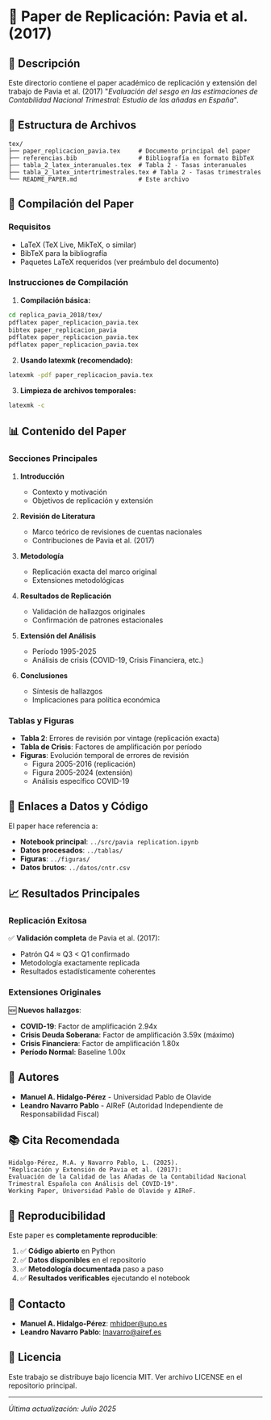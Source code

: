 # 📄 Paper de Replicación: Pavia et al. (2017)

## 🎯 Descripción

Este directorio contiene el paper académico de replicación y extensión del trabajo de Pavia et al. (2017) "*Evaluación del sesgo en las estimaciones de Contabilidad Nacional Trimestral: Estudio de las añadas en España*".

## 📂 Estructura de Archivos

```
tex/
├── paper_replicacion_pavia.tex     # Documento principal del paper
├── referencias.bib                 # Bibliografía en formato BibTeX
├── tabla_2_latex_interanuales.tex  # Tabla 2 - Tasas interanuales
├── tabla_2_latex_intertrimestrales.tex # Tabla 2 - Tasas trimestrales
└── README_PAPER.md                 # Este archivo
```

## 🚀 Compilación del Paper

### Requisitos

- LaTeX (TeX Live, MikTeX, o similar)
- BibTeX para la bibliografía
- Paquetes LaTeX requeridos (ver preámbulo del documento)

### Instrucciones de Compilación

1. **Compilación básica:**
```bash
cd replica_pavia_2018/tex/
pdflatex paper_replicacion_pavia.tex
bibtex paper_replicacion_pavia
pdflatex paper_replicacion_pavia.tex
pdflatex paper_replicacion_pavia.tex
```

2. **Usando latexmk (recomendado):**
```bash
latexmk -pdf paper_replicacion_pavia.tex
```

3. **Limpieza de archivos temporales:**
```bash
latexmk -c
```

## 📊 Contenido del Paper

### Secciones Principales

1. **Introducción**
   - Contexto y motivación
   - Objetivos de replicación y extensión

2. **Revisión de Literatura**
   - Marco teórico de revisiones de cuentas nacionales
   - Contribuciones de Pavia et al. (2017)

3. **Metodología**
   - Replicación exacta del marco original
   - Extensiones metodológicas

4. **Resultados de Replicación**
   - Validación de hallazgos originales
   - Confirmación de patrones estacionales

5. **Extensión del Análisis**
   - Período 1995-2025
   - Análisis de crisis (COVID-19, Crisis Financiera, etc.)

6. **Conclusiones**
   - Síntesis de hallazgos
   - Implicaciones para política económica

### Tablas y Figuras

- **Tabla 2**: Errores de revisión por vintage (replicación exacta)
- **Tabla de Crisis**: Factores de amplificación por período
- **Figuras**: Evolución temporal de errores de revisión
  - Figura 2005-2016 (replicación)
  - Figura 2005-2024 (extensión)
  - Análisis específico COVID-19

## 🔗 Enlaces a Datos y Código

El paper hace referencia a:

- **Notebook principal**: `../src/pavia replication.ipynb`
- **Datos procesados**: `../tablas/`
- **Figuras**: `../figuras/`
- **Datos brutos**: `../datos/cntr.csv`

## 📈 Resultados Principales

### Replicación Exitosa

✅ **Validación completa** de Pavia et al. (2017):
- Patrón Q4 ≈ Q3 < Q1 confirmado
- Metodología exactamente replicada
- Resultados estadísticamente coherentes

### Extensiones Originales

🆕 **Nuevos hallazgos**:
- **COVID-19**: Factor de amplificación 2.94x
- **Crisis Deuda Soberana**: Factor de amplificación 3.59x (máximo)
- **Crisis Financiera**: Factor de amplificación 1.80x
- **Período Normal**: Baseline 1.00x

## 👥 Autores

- **Manuel A. Hidalgo-Pérez** - Universidad Pablo de Olavide
- **Leandro Navarro Pablo** - AIReF (Autoridad Independiente de Responsabilidad Fiscal)

## 📚 Cita Recomendada

```
Hidalgo-Pérez, M.A. y Navarro Pablo, L. (2025). 
"Replicación y Extensión de Pavia et al. (2017): 
Evaluación de la Calidad de las Añadas de la Contabilidad Nacional 
Trimestral Española con Análisis del COVID-19". 
Working Paper, Universidad Pablo de Olavide y AIReF.
```

## 🔄 Reproducibilidad

Este paper es **completamente reproducible**:

1. ✅ **Código abierto** en Python
2. ✅ **Datos disponibles** en el repositorio
3. ✅ **Metodología documentada** paso a paso
4. ✅ **Resultados verificables** ejecutando el notebook

## 📧 Contacto

- **Manuel A. Hidalgo-Pérez**: mhidper@upo.es
- **Leandro Navarro Pablo**: lnavarro@airef.es

## 📄 Licencia

Este trabajo se distribuye bajo licencia MIT. Ver archivo LICENSE en el repositorio principal.

---

*Última actualización: Julio 2025*